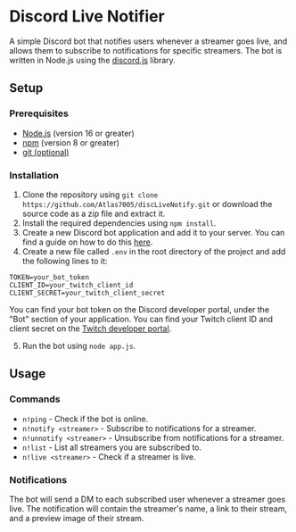 # Discord Live Notifier
A simple Discord bot that notifies users whenever a streamer goes live, and allows them to subscribe to notifications for specific streamers.
The bot is written in Node.js using the [discord.js](https://discord.js.org/#/) library.

## Setup
### Prerequisites
- [Node.js](https://nodejs.org/en/) (version 16 or greater)
- [npm](https://www.npmjs.com/) (version 8 or greater)
- [git (optional)](https://git-scm.com/)

### Installation
1. Clone the repository using `git clone https://github.com/Atlas7005/discLiveNotify.git` or download the source code as a zip file and extract it.
2. Install the required dependencies using `npm install`.
3. Create a new Discord bot application and add it to your server. You can find a guide on how to do this [here](https://discordjs.guide/preparations/setting-up-a-bot-application.html#creating-your-bot).
4. Create a new file called `.env` in the root directory of the project and add the following lines to it:
```env
TOKEN=your_bot_token
CLIENT_ID=your_twitch_client_id
CLIENT_SECRET=your_twitch_client_secret
```
You can find your bot token on the Discord developer portal, under the "Bot" section of your application. You can find your Twitch client ID and client secret on the [Twitch developer portal](https://dev.twitch.tv/console/apps).

5. Run the bot using `node app.js`.

## Usage
### Commands
- `n!ping` - Check if the bot is online.
- `n!notify <streamer>` - Subscribe to notifications for a streamer.
- `n!unnotify <streamer>` - Unsubscribe from notifications for a streamer.
- `n!list` - List all streamers you are subscribed to.
- `n!live <streamer>` - Check if a streamer is live.

### Notifications
The bot will send a DM to each subscribed user whenever a streamer goes live. The notification will contain the streamer's name, a link to their stream, and a preview image of their stream.